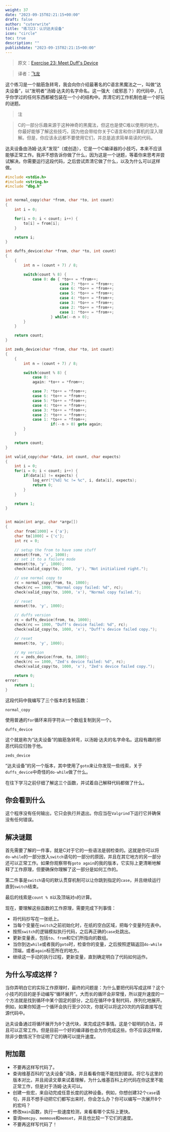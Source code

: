 ```yaml
---
weight: 37
date: "2023-09-15T02:21:15+00:00"
draft: false
author: "cuterwrite"
title: "练习23：认识达夫设备"
icon: "circle"
toc: true
description: ""
publishdate: "2023-09-15T02:21:15+00:00"
---
```




> 原文：[Exercise 23: Meet Duff's Device](http://c.learncodethehardway.org/book/ex23.html)

> 译者：[飞龙](https://github.com/wizardforcel)

这个练习是一个脑筋急转弯，我会向你介绍最著名的C语言黑魔法之一，叫做“达夫设备”，以“发明者”汤姆·达夫的名字命名。这一强大（或邪恶？）的代码中，几乎你学过的任何东西都被包装在一个小的结构中。弄清它的工作机制也是一个好玩的谜题。

> 注

> C的一部分乐趣来源于这种神奇的黑魔法，但这也是使C难以使用的地方。你最好能够了解这些技巧，因为他会带给你关于C语言和你计算机的深入理解。但是，你应该永远都不要使用它们，并总是追求简单易读的代码。

达夫设备由汤姆·达夫“发现”（或创造），它是一个C编译器的小技巧，本来不应该能够正常工作。我并不想告诉你做了什么，因为这是一个谜题，等着你来思考并尝试解决。你需要运行这段代码，之后尝试弄清它做了什么，以及为什么可以这样做。

```c
#include <stdio.h>
#include <string.h>
#include "dbg.h"


int normal_copy(char *from, char *to, int count)
{
    int i = 0;

    for(i = 0; i < count; i++) {
        to[i] = from[i];
    }

    return i;
}

int duffs_device(char *from, char *to, int count)
{
    {
        int n = (count + 7) / 8;

        switch(count % 8) {
            case 0: do { *to++ = *from++;
                        case 7: *to++ = *from++;
                        case 6: *to++ = *from++;
                        case 5: *to++ = *from++;
                        case 4: *to++ = *from++;
                        case 3: *to++ = *from++;
                        case 2: *to++ = *from++;
                        case 1: *to++ = *from++;
                    } while(--n > 0);
        }
    }

    return count;
}

int zeds_device(char *from, char *to, int count)
{
    {
        int n = (count + 7) / 8;

        switch(count % 8) {
            case 0:
            again: *to++ = *from++;

            case 7: *to++ = *from++;
            case 6: *to++ = *from++;
            case 5: *to++ = *from++;
            case 4: *to++ = *from++;
            case 3: *to++ = *from++;
            case 2: *to++ = *from++;
            case 1: *to++ = *from++;
                    if(--n > 0) goto again;
        }
    }

    return count;
}

int valid_copy(char *data, int count, char expects)
{
    int i = 0;
    for(i = 0; i < count; i++) {
        if(data[i] != expects) {
            log_err("[%d] %c != %c", i, data[i], expects);
            return 0;
        }
    }

    return 1;
}


int main(int argc, char *argv[])
{
    char from[1000] = {'a'};
    char to[1000] = {'c'};
    int rc = 0;

    // setup the from to have some stuff
    memset(from, 'x', 1000);
    // set it to a failure mode
    memset(to, 'y', 1000);
    check(valid_copy(to, 1000, 'y'), "Not initialized right.");

    // use normal copy to
    rc = normal_copy(from, to, 1000);
    check(rc == 1000, "Normal copy failed: %d", rc);
    check(valid_copy(to, 1000, 'x'), "Normal copy failed.");

    // reset
    memset(to, 'y', 1000);

    // duffs version
    rc = duffs_device(from, to, 1000);
    check(rc == 1000, "Duff's device failed: %d", rc);
    check(valid_copy(to, 1000, 'x'), "Duff's device failed copy.");

    // reset
    memset(to, 'y', 1000);

    // my version
    rc = zeds_device(from, to, 1000);
    check(rc == 1000, "Zed's device failed: %d", rc);
    check(valid_copy(to, 1000, 'x'), "Zed's device failed copy.");

    return 0;
error:
    return 1;
}
```

这段代码中我编写了三个版本的复制函数：

`normal_copy`

使用普通的`for`循环来将字符从一个数组复制到另一个。

`duffs_device`

这个就是称为“达夫设备”的脑筋急转弯，以汤姆·达夫的名字命名。这段有趣的邪恶代码应归咎于他。

`zeds_device`

“达夫设备”的另一个版本，其中使用了`goto`来让你发现一些线索，关于`duffs_device`中奇怪的`do-while`做了什么。

在往下学习之前仔细了解这三个函数，并试着自己解释代码都做了什么。

## 你会看到什么

这个程序没有任何输出，它只会执行并退出。你应当在`Valgrind`下运行它并确保没有任何错误。

## 解决谜题

首先需要了解的一件事，就是C对于它的一些语法是弱检查的。这就是你可以将`do-while`的一部分放入`switch`语句的一部分的原因，并且在其它地方的另一部分还可以正常工作。如果你观察带有`goto again`的我的版本，它实际上更清晰地解释了工作原理，但要确保你理解了这一部分是如何工作的。

第二件事是`switch`语句的默认贯穿机制可以让你跳到指定的`case`，并且继续运行直到`switch`结束。

最后的线索是`count % 8`以及顶端对`n`的计算。

现在，要理解这些函数的工作原理，需要完成下列事情：

+ 将代码抄写在一张纸上。
+ 当每个变量在`switch`之前初始化时，在纸的空白区域，把每个变量列在表中。
+ 按照`switch`的逻辑模拟执行代码，之后再正确的`case`处跳出。
+ 更新变量表，包括`to`、`from`和它们所指向的数组。
+ 当你到达`while`或者我的`goto`时，检查你的变量，之后按照逻辑返回`do-while`顶端，或者`again`标签所在的地方。
+ 继续这一手动的执行过程，更新变量，直到确定明白了代码如何运作。

## 为什么写成这样？

当你弄明白它的实际工作原理时，最终的问题是：为什么要把代码写成这样？这个小技巧的目的是手动编写“循环展开”。大而长的循环会非常慢，所以提升速度的一个方法就是找到循环中某个固定的部分，之后在循环中复制代码，序列化地展开。例如，如果你知道一个循环会执行至少20次，你就可以将这20次的内容直接写在源代码中。

达夫设备通过将循环展开为8个迭代块，来完成这件事情。这是个聪明的办法，并且可以正常工作。但是目前一个好的编译器也会为你完成这些。你不应该这样做，除非少数情况下你证明了它的确可以提升速度。

## 附加题

+ 不要再这样写代码了。
+ 查询维基百科的“达夫设备”词条，并且看看你能不能找到错误。将它与这里的版本对比，并且阅读文章来试着理解，为什么维基百科上的代码在你这里不能正常工作，但是对于汤姆·达夫可以。
+ 创建一些宏，来自动完成任意长度的这种设备。例如，你想创建32个`case`语句，并且不想手动把它们都写出来时，你会怎么办？你可以编写一次展开8个的宏吗？
+ 修改`main`函数，执行一些速度检测，来看看哪个实际上更快。
+ 查询`memcpy`、`memmove`和`memset`，并且也比较一下它们的速度。
+ 不要再这样写代码了！
